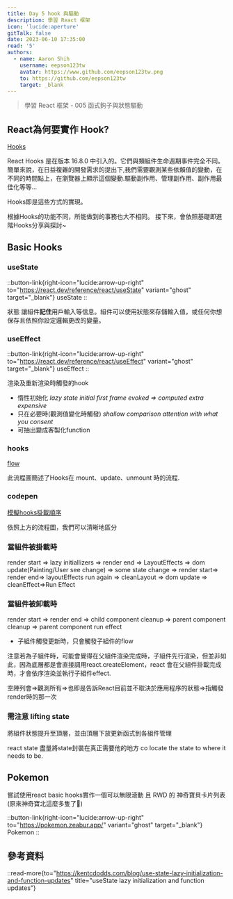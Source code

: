 ```yaml
---
title: Day 5 hook 與驅動
description: 學習 React 框架
icon: 'lucide:aperture'
gitTalk: false
date: 2023-06-10 17:35:00
read: '5'
authors:
  - name: Aaron Shih
    username: eepson123tw
    avatar: https://www.github.com/eepson123tw.png
    to: https://github.com/eepson123tw
    target: _blank
---
```


> 學習 React 框架 - 005 函式鉤子與狀態驅動

## React為何要實作 Hook?

[Hooks](https://react.dev/reference/react)

React Hooks 是在版本 16.8.0 中引入的。它們與類組件生命週期事件完全不同。
簡單來說，在日益複雜的開發需求的提出下,我們需要觀測某些依賴值的變動，在不同的時間點上，在瀏覽器上顯示這個變動.驅動副作用、管理副作用、副作用最佳化等等...

Hooks即是這些方式的實現。

根據Hooks的功能不同，所能做到的事務也大不相同。
接下來，會依照基礎即進階Hooks分享與探討~

## Basic Hooks

### useState

::button-link{right-icon="lucide:arrow-up-right" to="https://react.dev/reference/react/useState" variant="ghost" target="_blank"}
  useState
::

狀態 讓組件**記住**用戶輸入等信息。組件可以使用狀態來存儲輸入值，或任何你想保存且依照你設定邏輯更改的變量。

### useEffect

::button-link{right-icon="lucide:arrow-up-right" to="https://react.dev/reference/react/useEffect" variant="ghost" target="_blank"}
  useEffect
::

渲染及重新渲染時觸發的hook

- 惰性初始化 *lazy state initial first frame evoked => computed extra expensive*
- 只在必要時(觀測值變化時觸發) *shallow comparison attention with what you consent*
- 可抽出變成客製化function

### hooks

[flow](https://github.com/donavon/hook-flow/blob/master/hook-flow.pdf)

此流程圖簡述了Hooks在 mount、update、unmount 時的流程.

### codepen

[模擬hooks掛載順序](https://codepen.io/eepson123tw/pen/poxmxeQ?editors=1111)

依照上方的流程圖，我們可以清晰地區分

### 當組件被掛載時

render start ⇒ lazy initiallizers ⇒ render end ⇒ LayoutEffects ⇒  dom update(Painting/User  see change) ⇒ some state change ⇒ render start⇒ render end⇒ layoutEffects run again ⇒ cleanLayout ⇒ dom update ⇒  cleanEffect⇒Run Effect

### 當組件被卸載時

render start ⇒ render end ⇒ child component cleanup ⇒ parent component cleanup ⇒ parent component  run effect

- 子組件觸發更新時，只會觸發子組件的flow

注意若為子組件時，可能會覺得在父組件渲染完成時，子組件先行渲染，但並非如此，因為底層都是會直接調用react.createElement，react 會在父組件掛載完成時，才會依序渲染並執行子組件effect.

空陣列會⇒觀測所有⇒也即是告訴React目前並不取決於應用程序的狀態⇒指觸發render時的那一次

### 需注意 lifting state

將組件狀態提升至頂層，並由頂層下放更新函式到各組件管理

react state 盡量將state封裝在真正需要他的地方 co locate the state to where it needs to be.

## Pokemon

嘗試使用react basic hooks實作一個可以無限滾動 且 RWD 的 神奇寶貝卡片列表(原來神奇寶北這麼多隻了🫠)

::button-link{right-icon="lucide:arrow-up-right" to="https://pokemon.zeabur.app/" variant="ghost" target="_blank"}
  Pokemon
::

## 參考資料

::read-more{to="https://kentcdodds.com/blog/use-state-lazy-initialization-and-function-updates" title="useState lazy initialization and function updates"}
